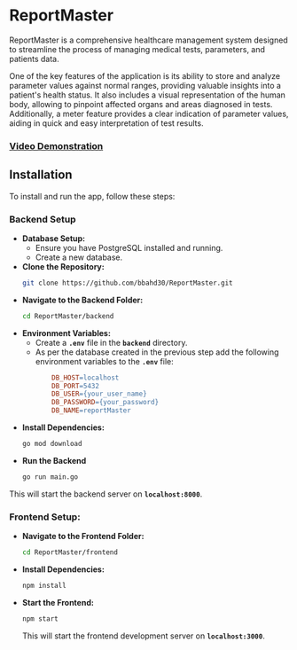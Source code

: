 # ReportMaster

ReportMaster is a comprehensive healthcare management system designed to streamline the process of managing medical tests, parameters, and patients data.

One of the key features of the application is its ability to store and analyze parameter values against normal ranges, providing valuable insights into a patient's health status. It also includes a visual representation of the human body, allowing to pinpoint affected organs and areas diagnosed in tests. Additionally, a meter feature provides a clear indication of parameter values, aiding in quick and easy interpretation of test results.

### [Video Demonstration](https://drive.google.com/file/d/1xN-0c3GXU46jAj5GNNmyWZJYjlOz7xR5/view?usp=sharing)

## Installation

To install and run the app, follow these steps:

### Backend Setup

-   **Database Setup:**
    -   Ensure you have PostgreSQL installed and running.
    -   Create a new database.
-   **Clone the Repository:**
    ```bash
    git clone https://github.com/bbahd30/ReportMaster.git
    ```
-   **Navigate to the Backend Folder:**
    ```bash
    cd ReportMaster/backend
    ```
-   **Environment Variables:**
    -   Create a **`.env`** file in the **`backend`** directory.
    -   As per the database created in the previous step add the following environment variables to the **`.env`** file:
        ```makefile
            DB_HOST=localhost
            DB_PORT=5432
            DB_USER={your_user_name}
            DB_PASSWORD={your_password}
            DB_NAME=reportMaster
        ```
-   **Install Dependencies:**
    ```bash
    go mod download
    ```
-   **Run the Backend**
    ```bash
    go run main.go
    ```

This will start the backend server on **`localhost:8000`**.

### **Frontend Setup:**

-   **Navigate to the Frontend Folder:**
    ```bash
    cd ReportMaster/frontend
    ```
-   **Install Dependencies:**
    ```bash
    npm install
    ```
-   **Start the Frontend:**
    ```bash
    npm start
    ```
    This will start the frontend development server on **`localhost:3000`**.
